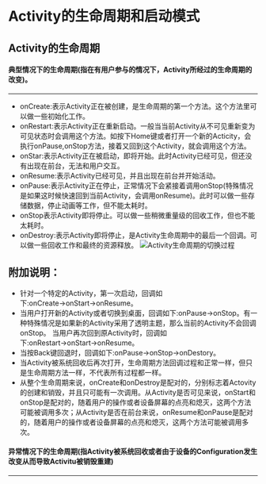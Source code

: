 # Activity的生命周期和启动模式
## Activity的生命周期

#### 典型情况下的生命周期(指在有用户参与的情况下，Activity所经过的生命周期的改变)。
---
- onCreate:表示Activity正在被创建，是生命周期的第一个方法。这个方法里可以做一些初始化工作。
- onRestart:表示Activity正在重新启动。一般当当前Activity从不可见重新变为可见状态时会调用这个方法。如按下Home键或者打开一个新的Acticity，会执行onPause,onStop方法，接着又回到这个Activity，就会调用这个方法。
- onStar:表示Activity正在被启动，即将开始。此时Activity已经可见，但还没有出现在前台，无法和用户交互。
- onResume:表示Activity已经可见，并且出现在前台并开始活动。
- onPause:表示Activity正在停止，正常情况下会紧接着调用onStop(特殊情况是如果这时候快速回到当前Activity，会调用onResume)。此时可以做一些存储数据，停止动画等工作，但不能太耗时。
- onStop表示Activity即将停止。可以做一些稍微重量级的回收工作，但也不能太耗时。
- onDestroy:表示Activity即将停止，是Activity生命周期中的最后一个回调。可以做一些回收工作和最终的资源释放。
![Activity生命周期的切换过程](http://7xq2jk.com1.z0.glb.clouddn.com/Activity%E7%94%9F%E5%91%BD%E5%91%A8%E6%9C%9F%E7%9A%84%E5%88%87%E6%8D%A2%E8%BF%87%E7%A8%8B.jpg)

附加说明：
---
- 针对一个特定的Activity，第一次启动，回调如下:onCreate→onStart→onResume。
- 当用户打开新的Activity或者切换到桌面，回调如下:onPause→onStop。有一种特殊情况是如果新的Activity采用了透明主题，那么当前的Activity不会回调onStop。
当用户再次回到原Activity时，回调如下:onRestart→onStart→onResume。
- 当按Back键回退时，回调如下:onPause→onStop→onDestory。
- 当Activity被系统回收后再次打开，生命周期方法回调过程和正常一样，但只是生命周期方法一样，不代表所有过程都一样。
- 从整个生命周期来说，onCreate和onDestroy是配对的，分别标志着Actovity的创建和销毁，并且只可能有一次调用。从Activity是否可见来说，onStart和onStop是配对的，随着用户的操作或者设备屏幕的点亮和熄灭，这两个方法可能被调用多次；从Activity是否在前台来说，onResume和onPause是配对的，随着用户的操作或者设备屏幕的点亮和熄灭，这两个方法可能被调用多次。

#### 异常情况下的生命周期(指Activity被系统回收或者由于设备的Configuration发生改变从而导致Activitu被销毁重建)
---